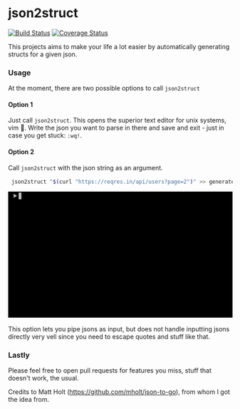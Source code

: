 # json2struct

[![Build Status](https://travis-ci.com/marhaupe/json2struct.svg?branch=master)](https://travis-ci.com/marhaupe/json2struct)
[![Coverage Status](https://coveralls.io/repos/github/marhaupe/json2struct/badge.svg?branch=master)](https://coveralls.io/github/marhaupe/json2struct?branch=master)

This projects aims to make your life a lot easier by automatically generating structs for a given json. 

### Usage

At the moment, there are two possible options to call `json2struct`

#### Option 1

Just call `json2struct`. This opens the superior text editor for unix systems, vim 🤖. Write the json you want to parse in there and save and exit - just in case you get stuck: `:wq!`. 

#### Option 2

Call `json2struct` with the json string as an argument. 

```bash
 json2struct "$(curl "https://reqres.in/api/users?page=2")" >> generated.go
```
![Showcase](.github/showcase.gif)


This option lets you pipe jsons as input, but does not handle inputting jsons directly very vell since you need to escape quotes and stuff like that.

### Lastly

Please feel free to open pull requests for features you miss, stuff that doesn't work, the usual.

Credits to Matt Holt (https://github.com/mholt/json-to-go), from whom I got the idea from.